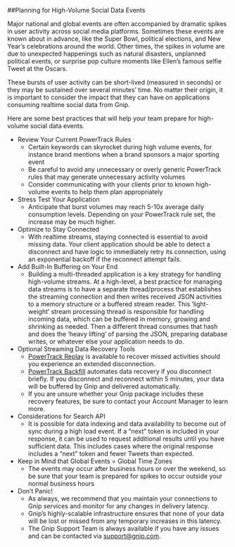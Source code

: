 ##Planning for High-Volume Social Data Events

Major national and global events are often accompanied by dramatic spikes in user activity across social media platforms. Sometimes these events are known about in advance, like the Super Bowl, political elections, and New Year’s celebrations around the world. Other times, the spikes in volume are due to unexpected happenings such as natural disasters, unplanned political events, or surprise pop culture moments like Ellen’s famous selfie Tweet at the Oscars. 

These bursts of user activity can be short-lived (measured in seconds) or they may be sustained over several minutes’ time. No matter their origin, it is important to consider the impact that they can have on applications consuming realtime social data from Gnip.  

Here are some best practices that will help your team prepare for high-volume social data events.

* Review Your Current PowerTrack Rules
     * Certain keywords can skyrocket during high volume events, for instance brand mentions when a brand sponsors a major sporting event
     * Be careful to avoid any unnecessary or overly generic PowerTrack rules that may generate unnecessary activity volumes
     * Consider communicating with your clients prior to known high-volume events to help them plan appropriately
* Stress Test Your Application
     * Anticipate that burst volumes may reach 5-10x average daily consumption levels. Depending on your PowerTrack rule set, the increase may be much higher.
* Optimize to Stay Connected
     * With realtime streams, staying connected is essential to avoid missing data. Your client application should be able to detect a disconnect and have logic to immediately retry its connection, using an exponential backoff if the reconnect attempt fails. 
* Add Built-In Buffering on Your End
     * Building a multi-threaded application is a key strategy for handling high-volume streams. At a high-level, a best practice for managing data streams is to have a separate thread/process that establishes the streaming connection and then writes received JSON activities to a memory structure or a buffered stream reader. This ‘light-weight’ stream processing thread is responsible for handling incoming data, which can be buffered in memory, growing and shrinking as needed. Then a different thread consumes that hash and does the ‘heavy lifting’ of parsing the JSON, preparing database writes, or whatever else your application needs to do.  
* Optional Streaming Data Recovery Tools
     * [PowerTrack Replay](http://support.gnip.com/apis/replay/) is available to recover missed activities should you experience an extended disconnection.
     * [PowerTrack Backfill](http://support.gnip.com/apis/consuming_streaming_data.html#Backfill) automates data recovery if you disconnect briefly. If you disconnect and reconnect within 5 minutes, your data will be buffered by Gnip and delivered automatically.
     * If you are unsure whether your Gnip package includes these recovery features, be sure to contact your Account Manager to learn more.
* Considerations for Search API
     * It is possible for data indexing and data availability to become out of sync during a high load event.  If a “next” token is included in your response, it can be used to request additional results until you have sufficient data. This includes cases where the original response includes a “next” token and fewer Tweets than expected.
* Keep in Mind that Global Events = Global Time Zones
     * The events may occur after business hours or over the weekend, so be sure that your team is prepared for spikes to occur outside your normal business hours
* Don’t Panic!
     * As always, we recommend that you maintain your connections to Gnip services and monitor for any changes in delivery latency.
     * Gnip’s highly-scalable infrastructure ensures that none of your data will be lost or missed from any temporary increases in this latency.
     * The Gnip Support Team is always available if you have any issues and can be contacted via support@gnip.com.
